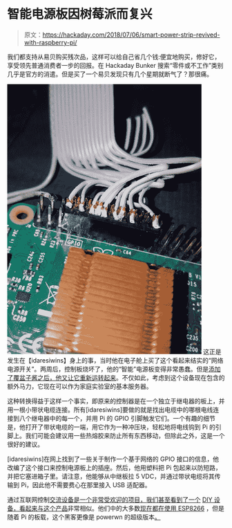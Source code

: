 # 智能电源板因树莓派而复兴

> 原文：<https://hackaday.com/2018/07/06/smart-power-strip-revived-with-raspberry-pi/>

我们都支持从易贝购买残次品，这样可以给自己省几个钱:便宜地购买，修好它，享受领先普通消费者一步的回报。在 Hackaday Bunker 搜索“零件或不工作”类别几乎是官方的消遣。但是买了一个易贝发现只有几个星期就断气了？那很痛。

[![](img/04bf4182c26976003d30f880adc4b326.png)](https://hackaday.com/wp-content/uploads/2018/07/pipwr_detail.jpg) 这正是发生在【idaresiwins】身上的事，当时他在电子舱上买了这个看起来结实的“网络电源开关”。两周后，控制板烧坏了，他的“智能”电源板变得非常愚蠢。但是[添加了覆盆子酱之后，他又让它重新运转起来](https://imgur.com/a/U70YbZz)。不仅如此，考虑到这个设备现在包含的额外马力，它现在可以作为家庭实验室的基本服务器。

这种转换得益于这样一个事实，即原来的控制器是在一个独立于继电器的板上，并用一根小带状电缆连接。所有[idaresiwins]要做的就是找出电缆中的哪根电线连接到八个继电器中的每一个，并用 Pi 的 GPIO 引脚触发它们。一个有趣的细节是，他打开了带状电缆的一端，用它作为一种冲压块，轻松地将电线钩到 Pi 的引脚上。我们可能会建议用一些热熔胶来防止所有东西移动，但除此之外，这是一个很好的建议。

[idaresiwins]在网上找到了一些关于制作一个基于网络的 GPIO 接口的信息，他改编了这个接口来控制电源板上的插座。然后，他用塑料把 Pi 包起来以防短路，并把它塞进箱子里。请注意，他能够从中继板拉 5 VDC，并通过带状电缆将其传输到 Pi，因此他不需要费心在那里接入 USB 适配器。

通过互联网控制[交流设备是一个非常受欢迎的项目，我们甚至看到了一个](https://hackaday.com/2017/09/09/joe-activation-with-a-wifi-controlled-electrical-outlet/) [DIY 设备，看起来与这个产品](https://hackaday.com/2017/03/04/wifi-power-bar/)非常相似。他们中的大多数[现在都在使用 ESP8266](https://hackaday.com/2018/04/16/reprogramming-cheap-wifi-outlets/) ，但是随着 Pi 的板载，这个黑客更像是 powerwn 的超级版本[。](http://hackaday.com/2012/07/22/power-pwns-price-tag-is-as-dangerous-as-its-black-hat-uses/)